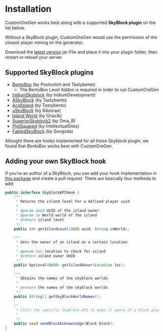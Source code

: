 
# Installation

CustomOreGen works best along with a supported **SkyBlock plugin** on the list below.

Without a SkyBlock plugin, CustomOreGen would use the permission of the closest player mining on the generator.


Download the [latest version](https://github.com/mastercake10/CustomOreGen/releases) jar-File and place it into your plugin folder, then restart or reload your server.

## Supported SkyBlock plugins

- [BentoBox](https://download.bentobox.world/) (by Poslovitch and Tastybento)
    - The BentoBox Level Addon is required in order to run CustomOreGen
- [IridiumSkyblock](https://modrinth.com/plugin/iridiumskyblock/) (by IridiumDevelopment)
- [ASkyBlock](https://www.spigotmc.org/resources/askyblock.1220/) (by Tastybento)
- [AcidIsland](https://www.spigotmc.org/resources/acidisland.581/) (by Tastybento)
- [uSkyBlock](https://www.spigotmc.org/resources/uskyblock.2280/) (by R4zorax)
- [Island World](https://www.spigotmc.org/resources/island-world-skyblock-replacement.2757/) (by Gnacik)
- [SuperiorSkyblock2](https://www.spigotmc.org/resources/%E2%9A%A1%EF%B8%8F-superiorskyblock2-%E2%9A%A1%EF%B8%8F-the-best-core-on-market-%E2%9A%A1%EF%B8%8F-1-16-support.63905/) (by Oma_R)
- [PlotSquared](https://www.spigotmc.org/resources/plotsquared-v4-v5-out-now.1177/) (by IntellectualSites)
- [FabledSkyBlock](https://gitlab.com/Songoda/fabledskyblock) (by Songoda)

Altought there are hooks implemented for all these Skyblock plugin, we found that *BentoBox* works best with CustomOreGen.

## Adding your own SkyBlock hook

If you're an author of a SkyBlock, you can add your hook implementation in [this package](https://github.com/mastercake10/CustomOreGen/tree/dev/src/main/java/xyz/spaceio/hooks) and create a pull request. There are basically four methods to add:

```java
public interface SkyblockAPIHook {
	/**
	 * Returns the island level for a defined player uuid
	 *
	 * @param uuid UUID of the island owner
	 * @param in World world of the island
	 * @return island level
	 */
	public int getIslandLevel(UUID uuid, String inWorld);

	/**
	 * Gets the owner of an island on a certain location
	 *
	 * @param loc location to check for island
	 * @return island owner UUID
	 */
	public Optional<UUID> getIslandOwner(Location loc);

	/**
	 * Obtains the names of the skyblock worlds
	 *
	 * @return the names of the skyblock worlds
	 */
	public String[] getSkyBlockWorldNames();

	/*
	 * Calls the specific SkyBlock-API to make it aware of a block placement
	 *
	 */
	public void sendBlockAcknowledge(Block block);
}
